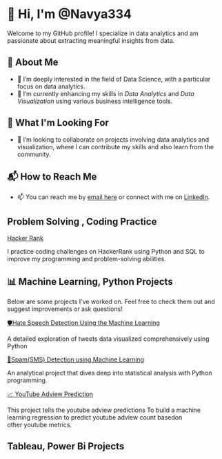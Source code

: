 # 👋 Hi, I'm @Navya334
Welcome to my GitHub profile! I specialize in data analytics and am passionate about extracting meaningful insights from data.
## 🌟 About Me
- 👀 I’m deeply interested in the field of Data Science, with a particular focus on data analytics.
- 🌱 I’m currently enhancing my skills in *Data Analytics* and *Data Visualization* using various business intelligence tools.
## 🚀 What I'm Looking For
- 💞 I’m looking to collaborate on projects involving data analytics and visualization, where I can contribute my skills and also learn from the community.
## 📬 How to Reach Me
- 📫 You can reach me by [email here](vadlamudinavya19@gmail.com) or connect with me on [LinkedIn](https://www.linkedin.com/in/navya-vadlamudi/).
## Problem Solving , Coding Practice

[Hacker Rank](http://hackerrank.com/profile/vadlamudinavya19)

I practice coding challenges on HackerRank using Python and SQL to improve my programming and problem-solving abilities.

## 📊 Machine Learning, Python Projects
Below are some projects I've worked on. Feel free to check them out and suggest improvements or ask questions!

[🛡️Hate Speech Detection Using the Machine Learning](https://github.com/Navya334/Hate_Speech_Detection.git) 

A detailed exploration of tweets data visualized comprehensively using Python 

[💬Spam(SMS) Detection using Machine Learning](https://github.com/Navya334/Ham_Spam_Detection.git)

An analytical project that dives deep into statistical analysis with Python programming.

[📈 YouTube Adview Prediction](https://github.com/Navya334/Youtube_addview_prediction.git)

This project tells the youtube adview predictions To build a machine learning regression to predict youtube adview count basedon other youtube metrics.

## Tableau, Power Bi Projects

<!---
This is a ✨ special ✨ repository because its README.md (this file) appears on your GitHub profile.
You can click the Preview link to take a look at your changes.
--->
